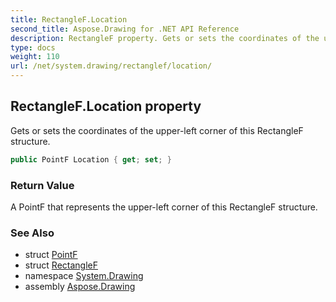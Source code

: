 ```yaml
---
title: RectangleF.Location
second_title: Aspose.Drawing for .NET API Reference
description: RectangleF property. Gets or sets the coordinates of the upperleft corner of this RectangleF structure
type: docs
weight: 110
url: /net/system.drawing/rectanglef/location/
---
```

## RectangleF.Location property

Gets or sets the coordinates of the upper-left corner of this RectangleF structure.

```csharp
public PointF Location { get; set; }
```

### Return Value

A PointF that represents the upper-left corner of this RectangleF structure.

### See Also

* struct [PointF](../../pointf/)
* struct [RectangleF](../)
* namespace [System.Drawing](../../rectanglef/)
* assembly [Aspose.Drawing](../../../)


